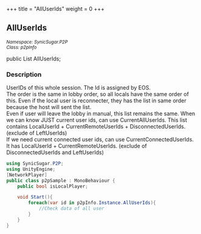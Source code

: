 +++
title = "AllUserIds"
weight = 0
+++
## AllUserIds
<small>*Namespace: SynicSugar.P2P* <br>
*Class: p2pInfo* </small>

public List<UserId> AllUserIds;


### Description
UserIDs of this whole session. The Id is assigned by EOS.<br>
The order is the same in lobby order, so all locals have the same order of this. Even if the local user is reconnecter, they has the list in same order because the host will sent the list.<br>
Even if user will leave the lobby in manual, this list remains the same. When we can know JUST current user ids, can use CurrentAllUserIds. This list contains LocalUserId + CurrentRemoteUserIds + DisconnectedUserIds. (exclude of LeftUserIds)<br> If we need current connected user ids, can use CurrentConnectedUserIds. It has LocalUserId + CurrentRemoteUserIds. (exclude of DisconnectedUserIds and LeftUserIds)

```cs
using SynicSugar.P2P;
using UnityEngine;
[NetworkPlayer]
public class p2pSample : MonoBehaviour {
    public bool isLocalPlayer;

    void Start(){
        foreach(var id in p2pInfo.Instance.AllUserIds){
            //Check data of all user
        }
    }
}
```